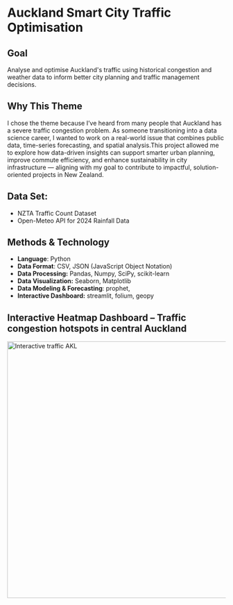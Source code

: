 # Auckland Smart City Traffic Optimisation
## **Goal**
Analyse and optimise Auckland's traffic using historical congestion and weather data to inform better city planning and traffic management decisions.
## Why This Theme
I chose the theme because I’ve heard from many people that Auckland has a severe traffic congestion problem. As someone transitioning into a data science career, I wanted to work on a real-world issue that combines public data, time-series forecasting, and spatial analysis.This project allowed me to explore how data-driven insights can support smarter urban planning, improve commute efficiency, and enhance sustainability in city infrastructure — aligning with my goal to contribute to impactful, solution-oriented projects in New Zealand.
## **Data Set:**
- NZTA Traffic Count Dataset
- Open-Meteo API for 2024 Rainfall Data
## **Methods & Technology**
- **Language**: Python
- **Data Format**: CSV, JSON (JavaScript Object Notation)
- **Data Processing:** Pandas, Numpy, SciPy, scikit-learn 
- **Data Visualization:** Seaborn, Matplotlib
- **Data Modeling & Forecasting**: prophet,
- **Interactive Dashboard:** streamlit, folium, geopy

## **Interactive Heatmap Dashboard – Traffic congestion hotspots in central Auckland**
<img width="592" alt="Interactive traffic AKL" src="https://github.com/user-attachments/assets/55df5717-3401-4f37-8208-4013f3c711d3" />


